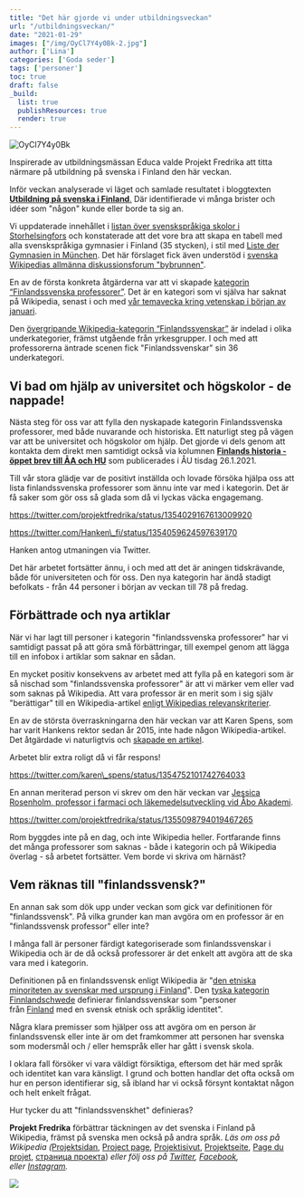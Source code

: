 ```yaml
---
title: "Det här gjorde vi under utbildningsveckan"
url: "/utbildningsveckan/"
date: "2021-01-29"
images: ["/img/OyCl7Y4y0Bk-2.jpg"]
author: ['Lina']
categories: ['Goda seder']
tags: ['personer']
toc: true
draft: false
_build:
  list: true
  publishResources: true
  render: true
---
```


![OyCl7Y4y0Bk](/img/OyCl7Y4y0Bk-2.jpg)


Inspirerade av utbildningsmässan Educa valde Projekt Fredrika att titta närmare på utbildning på svenska i Finland den här veckan.

Inför veckan analyserade vi läget och samlade resultatet i bloggtexten [**Utbildning på svenska i Finland**.](https://projektfredrika.fi/utbildning-i-finland/) Där identifierade vi många brister och idéer som "någon" kunde eller borde ta sig an.

Vi uppdaterade innehållet i [listan över svenskspråkiga skolor i Storhelsingfors](https://sv.wikipedia.org/wiki/Lista_%C3%B6ver_svenskspr%C3%A5kiga_skolor_i_Storhelsingfors) och konstaterade att det vore bra att skapa en tabell med alla svenskspråkiga gymnasier i Finland (35 stycken), i stil med [Liste der Gymnasien in München](https://de.wikipedia.org/wiki/Liste_der_Gymnasien_in_M%C3%BCnchen). Det här förslaget fick även understöd i [svenska Wikipedias allmänna diskussionsforum "bybrunnen"](https://sv.wikipedia.org/wiki/Wikipedia:Bybrunnen).

En av de första konkreta åtgärderna var att vi skapade [kategorin “Finlandssvenska professorer”](https://sv.wikipedia.org/wiki/Kategori:Finlandssvenska_professorer). Det är en kategori som vi själva har saknat på Wikipedia, senast i och med [vår temavecka kring vetenskap i början av januari](https://projektfredrika.fi/vetenskapsveckan/).

Den [övergripande Wikipedia-kategorin “Finlandssvenskar”](https://sv.wikipedia.org/wiki/Kategori:Finlandssvenskar) är indelad i olika underkategorier, främst utgående från yrkesgrupper. I och med att professorerna äntrade scenen fick "Finlandssvenskar" sin 36 underkategori. 

## Vi bad om hjälp av universitet och högskolor - de nappade!

Nästa steg för oss var att fylla den nyskapade kategorin Finlandssvenska professorer, med både nuvarande och historiska. Ett naturligt steg på vägen var att be universitet och högskolor om hjälp. Det gjorde vi dels genom att kontakta dem direkt men samtidigt också via kolumnen [**Finlands historia - öppet brev till ÅA och HU**](https://abounderrattelser.fi/finlands-historia-oppet-brev-till-aa-och-hu/) som publicerades i ÅU tisdag 26.1.2021.

Till vår stora glädje var de positivt inställda och lovade försöka hjälpa oss att lista finlandssvenska professorer som ännu inte var med i kategorin. Det är få saker som gör oss så glada som då vi lyckas väcka engagemang.

https://twitter.com/projektfredrika/status/1354029167613009920

https://twitter.com/Hanken\_fi/status/1354059624597639170

Hanken antog utmaningen via Twitter.

Det här arbetet fortsätter ännu, i och med att det är aningen tidskrävande, både för universiteten och för oss. Den nya kategorin har ändå stadigt befolkats - från 44 personer i början av veckan till 78 på fredag.

## Förbättrade och nya artiklar

När vi har lagt till personer i kategorin "finlandssvenska professorer" har vi samtidigt passat på att göra små förbättringar, till exempel genom att lägga till en infobox i artiklar som saknar en sådan.

En mycket positiv konsekvens av arbetet med att fylla på en kategori som är så nischad som "finlandssvenska professorer" är att vi märker vem eller vad som saknas på Wikipedia. Att vara professor är en merit som i sig själv "berättigar" till en Wikipedia-artikel [enligt Wikipedias relevanskriterier](https://sv.wikipedia.org/wiki/Wikipedia:Relevanskriterier).

En av de största överraskningarna den här veckan var att Karen Spens, som har varit Hankens rektor sedan år 2015, inte hade någon Wikipedia-artikel. Det åtgärdade vi naturligtvis och [skapade en artikel](https://sv.wikipedia.org/wiki/Karen_Spens).

Arbetet blir extra roligt då vi får respons!

https://twitter.com/karen\_spens/status/1354752101742764033

En annan meriterad person vi skrev om den här veckan var [Jessica Rosenholm, professor i farmaci och läkemedelsutveckling vid Åbo Akademi](https://sv.wikipedia.org/wiki/Jessica_Rosenholm).

https://twitter.com/projektfredrika/status/1355098794019467265

Rom byggdes inte på en dag, och inte Wikipedia heller. Fortfarande finns det många professorer som saknas - både i kategorin och på Wikipedia överlag - så arbetet fortsätter. Vem borde vi skriva om härnäst?

## Vem räknas till "finlandssvensk?"

En annan sak som dök upp under veckan som gick var definitionen för "finlandssvensk". På vilka grunder kan man avgöra om en professor är en "finlandssvensk professor" eller inte?

I många fall är personer färdigt kategoriserade som finlandssvenskar i Wikipedia och är de då också professorer är det enkelt att avgöra att de ska vara med i kategorin.

Definitionen på en finlandssvensk enligt Wikipedia är "[den etniska minoriteten av svenskar med ursprung i Finland](https://sv.wikipedia.org/wiki/Finlandssvenskar)". Den [tyska kategorin Finnlandschwede](https://de.wikipedia.org/wiki/Kategorie:Finnlandschwede) definierar finlandssvenskar som "personer från [Finland](https://de.wikipedia.org/wiki/Finnland) med en svensk etnisk och språklig identitet".

Några klara premisser som hjälper oss att avgöra om en person är finlandssvensk eller inte är om det framkommer att personen har svenska som modersmål och / eller hemspråk eller har gått i svensk skola.

I oklara fall försöker vi vara väldigt försiktiga, eftersom det här med språk och identitet kan vara känsligt. I grund och botten handlar det ofta också om hur en person identifierar sig, så ibland har vi också försynt kontaktat någon och helt enkelt frågat.

Hur tycker du att "finlandssvenskhet" definieras?

**Projekt Fredrika** förbättrar täckningen av det svenska i Finland på Wikipedia, främst på svenska men också på andra språk. _Läs om oss på Wikipedia (_[Projektsidan](https://sv.wikipedia.org/wiki/Wikipedia:Projekt_Fredrika), [Project page](https://en.wikipedia.org/wiki/Wikipedia:Projekt_Fredrika), [Projektisivut](https://fi.wikipedia.org/wiki/Wikipedia:Projekt_Fredrika), [Projektseite](https://de.wikipedia.org/wiki/Wikipedia:Projekt_Fredrika), [Page du projet](https://fr.wikipedia.org/wiki/Wikipedia:Projekt_Fredrika), [страница проекта](https://ru.wikipedia.org/wiki/Wikipedia:Projekt_Fredrika)) _eller följ oss på [Twitter](https://twitter.com/projektfredrika), [Facebook](https://www.facebook.com/projektfredrika/), eller [Instagram](http://instagram.com/projektfredrika)._

  
  

![](https://projektfredrika.fi/wp-content/uploads/2021/01/image-29-1024x657.png)